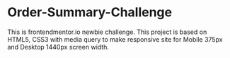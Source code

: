 # Order-Summary-Challenge
This is frontendmentor.io newbie challenge. This project is based on HTML5, CSS3 with media query to make responsive site for Mobile 375px and Desktop 1440px screen width.

